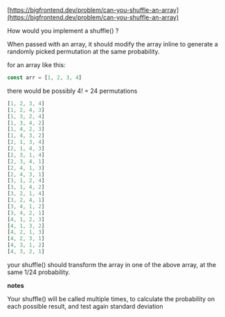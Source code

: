 [https://bigfrontend.dev/problem/can-you-shuffle-an-array](https://bigfrontend.dev/problem/can-you-shuffle-an-array)

How would you implement a shuffle() ?

When passed with an array, it should modify the array inline to generate a randomly picked permutation at the same probability.

for an array like this:
```js
const arr = [1, 2, 3, 4]
```
there would be possibly 4! = 24 permutations

```js
[1, 2, 3, 4]
[1, 2, 4, 3]
[1, 3, 2, 4]
[1, 3, 4, 2]
[1, 4, 2, 3]
[1, 4, 3, 2]
[2, 1, 3, 4]
[2, 1, 4, 3]
[2, 3, 1, 4]
[2, 3, 4, 1]
[2, 4, 1, 3]
[2, 4, 3, 1]
[3, 1, 2, 4]
[3, 1, 4, 2]
[3, 2, 1, 4]
[3, 2, 4, 1]
[3, 4, 1, 2]
[3, 4, 2, 1]
[4, 1, 2, 3]
[4, 1, 3, 2]
[4, 2, 1, 3]
[4, 2, 3, 1]
[4, 3, 1, 2]
[4, 3, 2, 1]
```

your shuffle() should transform the array in one of the above array, at the same 1/24 probability.

**notes**

Your shuffle() will be called multiple times, to calculate the probability on each possible result, and test again standard deviation
